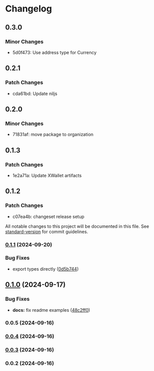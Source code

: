 # Changelog

## 0.3.0

### Minor Changes

- 5d0f473: Use address type for Currency

## 0.2.1

### Patch Changes

- cda61bd: Update niljs

## 0.2.0

### Minor Changes

- 71831af: move package to organization

## 0.1.3

### Patch Changes

- 1e2a71a: Update XWallet artifacts

## 0.1.2

### Patch Changes

- c07ea4b: changeset release setup

All notable changes to this project will be documented in this file. See [standard-version](https://github.com/conventional-changelog/standard-version) for commit guidelines.

### [0.1.1](https://github.com/spacebit/simple-nil/compare/v0.0.5...v0.1.1) (2024-09-20)

### Bug Fixes

- export types directly ([0d5b744](https://github.com/spacebit/simple-nil/commit/0d5b7444692c1b045923c0d04abf5a050941422d))

## [0.1.0](https://github.com/spacebit/simple-nil/compare/v0.0.5...v0.1.0) (2024-09-17)

### Bug Fixes

- **docs:** fix readme examples ([48c2ff0](https://github.com/spacebit/simple-nil/commit/48c2ff0f05d6fb968e3e3f29bdfb62851e498d0a))

### 0.0.5 (2024-09-16)

### [0.0.4](https://github.com/spacebit/simple-nil/compare/v0.0.3...v0.0.4) (2024-09-16)

### [0.0.3](https://github.com/spacebit/simple-nil/compare/v0.0.2...v0.0.3) (2024-09-16)

### 0.0.2 (2024-09-16)
